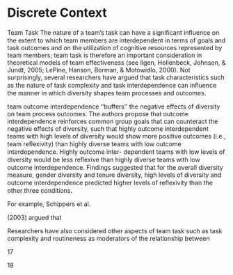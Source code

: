 # Discrete Context

Team Task The nature of a team’s task can have a signiﬁcant inﬂuence on the extent to which team members are interdependent in terms of goals and task outcomes and on the utilization of cognitive resources represented by team members; team task is therefore an important consideration in theoretical models of team effectiveness (see Ilgen, Hollenbeck, Johnson, & Jundt, 2005; LePine, Hanson, Borman, & Motowidlo, 2000). Not surprisingly, several researchers have argued that task characteristics such as the nature of task complexity and task interdependence can inﬂuence the manner in which diversity shapes team processes and outcomes.

team outcome interdependence ‘‘buffers’’ the negative effects of diversity on team process outcomes. The authors propose that outcome interdependence reinforces common group goals that can counteract the negative effects of diversity, such that highly outcome interdependent teams with high levels of diversity would show more positive outcomes (i.e., team reﬂexivity) than highly diverse teams with low outcome interdependence. Highly outcome inter- dependent teams with low levels of diversity would be less reﬂexive than highly diverse teams with low outcome interdependence. Findings suggested that for the overall diversity measure, gender diversity and tenure diversity, high levels of diversity and outcome interdependence predicted higher levels of reﬂexivity than the other three conditions.

For example, Schippers et al.

(2003) argued that

Researchers have also considered other aspects of team task such as task complexity and routineness as moderators of the relationship between

17

18